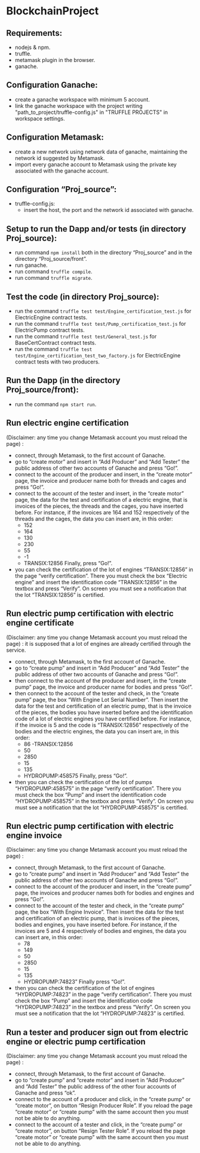 # BlockchainProject

## Requirements:
- nodejs & npm.
- truffle.
- metamask plugin in the browser.
- ganache.

## Configuration Ganache:
- create a ganache workspace with minimum 5 account.
- link the ganache workspace with the project writing  "path_to_project/truffle-config.js" in "TRUFFLE PROJECTS" in workspace settings.

## Configuration Metamask:
- create a new network using network data of ganache, maintaining the network id suggested by Metamask. 
- import every ganache account to Metamask using the private key associated with the ganache account.

## Configuration “Proj_source”:
- truffle-config.js:
	- insert the host, the port and the network id associated with ganache.

## Setup to run the Dapp and/or tests (in directory Proj_source):
- run command `npm install` both in the directory “Proj_source” and in the directory “Proj_source/front”.
- run ganache.
- run command `truffle compile`.
- run command `truffle migrate`.

## Test the code (in directory Proj_source):
- run the command `truffle test test/Engine_certification_test.js` for ElectricEngine contract tests.
- run the command `truffle test test/Pump_certification_test.js` for ElectricPump contract tests.
- run the command `truffle test test/General_test.js` for BaseCertContract contract tests.
- run the command `truffle test test/Engine_certification_test_two_factory.js` for ElectricEngine contract tests with two producers.

## Run the Dapp (in the directory Proj_source/front):
- run the command `npm start run`.


## Run electric engine certification 
(Disclaimer: any time you change Metamask account you must reload the page) :
- connect, through Metamask, to the first account of Ganache.
- go to “create motor” and insert in “Add Producer” and “Add Tester” the public address of other two accounts of Ganache and press “Go!”.
- connect to the account of the producer and insert, in the “create motor” page, the invoice and producer name both for threads and cages and press “Go!”.
- connect to the account of the tester and insert, in the “create motor” page, the data for the test and certification of a electric engine, that is invoices of the pieces, the threads and the cages, you have inserted before. For instance, if the invoices are 164 and 152 respectively of the threads and the cages, the data you can insert are, in this order:
  	- 152
	- 164
	- 130
	- 230
	- 55
	- -1
	- TRANSIX:12856
Finally, press “Go!”.
- you can check the certification of the lot of engines “TRANSIX:12856” in the page “verify certification”. There you must check the box “Electric engine” and insert the identification code “TRANSIX:12856” in the textbox and press “Verify”. On screen you must see a notification that the lot “TRANSIX:12856” is certified.

## Run electric pump certification with electric engine certificate 
(Disclaimer: any time you change Metamask account you must reload the page) :
it is supposed that a lot of engines are already certified through the service.
- connect, through Metamask, to the first account of Ganache.
- go to “create pump” and insert in “Add Producer” and “Add Tester” the public address of other two accounts of Ganache and press “Go!”.
- then connect to the account of the producer and insert, in the “create pump” page, the invoice and producer name for bodies and press “Go!”.
- then connect to the account of the tester and check, in the “create pump” page, the box “With Engine Lot Serial Number”. Then insert the data for the test and certification of an electric pump, that is the invoice of the pieces, the bodies you have inserted before and the identification code of a lot of electric engines you have certified before. For instance, if the invoice is 5 and the code is “TRANSIX:12856” respectively of the bodies and the electric engines, the data you can insert are, in this order:
	- 86
	 -TRANSIX:12856
	- 50
	- 2850
	- 15
	- 135
	- HYDROPUMP:458575
Finally, press “Go!”.
- then you can check the certification of the lot of pumps “HYDROPUMP:458575” in the page “verify certification”. There you must check the box “Pump” and insert the identification code “HYDROPUMP:458575” in the textbox and press “Verify”. On screen you must see a notification that the lot “HYDROPUMP:458575” is certified.

## Run electric pump certification with electric engine invoice 
(Disclaimer: any time you change Metamask account you must reload the page) :
- connect, through Metamask, to the first account of Ganache.
- go to “create pump” and insert in “Add Producer” and “Add Tester” the public address of other two accounts of Ganache and press “Go!”.
- connect to the account of the producer and insert, in the “create pump” page, the invoices and producer names both for bodies and engines and press “Go!”.
- connect to the account of the tester and check, in the “create pump” page, the box “With Engine Invoice”. Then insert the data for the test and certification of an electric pump, that is invoices of the pieces, bodies and engines, you have inserted before. For instance, if the invoices are 5 and 4 respectively of bodies and engines, the data you can insert are, in this order:
	- 78
	- 149
	- 50
	- 2850
	- 15
	- 135
	- HYDROPUMP:74823”
Finally press “Go!”.
- then you can check the certification of the lot of engines “HYDROPUMP:74823” in the page “verify certification”. There you must check the box “Pump” and insert the identification code “HYDROPUMP:74823” in the textbox and press “Verify”. On screen you must see a notification that the lot “HYDROPUMP:74823”  is certified.

## Run a tester and producer sign out from electric engine or electric pump certification 
(Disclaimer: any time you change Metamask account you must reload the page) :
- connect, through Metamask, to the first account of Ganache.
- go to “create pump” and  “create motor” and insert in “Add Producer” and “Add Tester” the public address of the other four accounts of Ganache and press “ok”.
- connect to the account of a producer and click, in the “create pump” or “create motor”, on button “Resign Producer Role”. If you reload the page “create motor” or “create pump” with the same account then you must not be able to do anything.
- connect to the account of a tester and click, in the “create pump” or “create motor”, on button “Resign Tester Role”. If you reload the page “create motor” or “create pump” with the same account then you must not be able to do anything.

